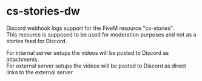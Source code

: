 # cs-stories-dw
Discord webhook logs support for the FiveM resource "cs-stories".\
This resource is supposed to be used for moderation purposes and not as a stories feed for Discord.

For internal server setups the videos will be posted to Discord as attachments.\
For external server setups the videos will be posted to Discord as direct links to the external server.
